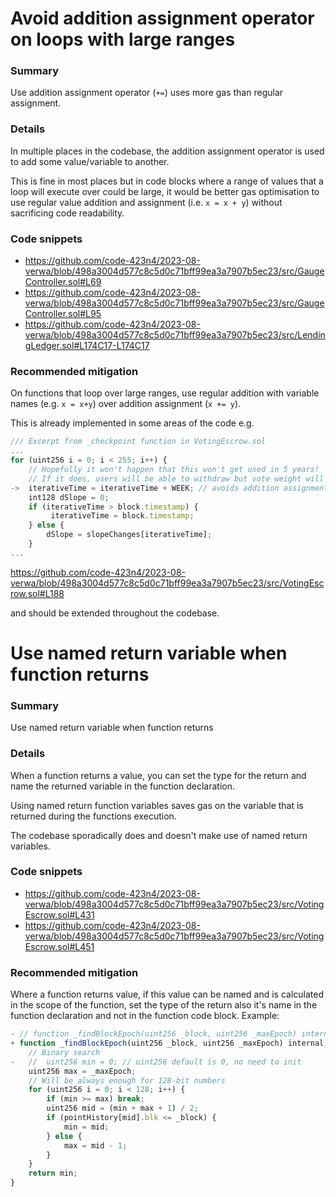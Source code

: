 # Avoid addition assignment operator on loops with large ranges
### Summary
Use addition assignment operator (`+=`) uses more gas than regular assignment.

### Details
In multiple places in the codebase, the addition assignment operator is used to add some value/variable to another.

This is fine in most places but in code blocks where a range of values that a loop will execute over could be large, it would be better gas optimisation to use regular value addition and assignment (i.e. `x = x + y`) without sacrificing code readability.

### Code snippets
- https://github.com/code-423n4/2023-08-verwa/blob/498a3004d577c8c5d0c71bff99ea3a7907b5ec23/src/GaugeController.sol#L69
- https://github.com/code-423n4/2023-08-verwa/blob/498a3004d577c8c5d0c71bff99ea3a7907b5ec23/src/GaugeController.sol#L95
- https://github.com/code-423n4/2023-08-verwa/blob/498a3004d577c8c5d0c71bff99ea3a7907b5ec23/src/LendingLedger.sol#L174C17-L174C17

### Recommended mitigation
On functions that loop over large ranges, use regular addition with variable names (e.g. `x = x+y`) over addition assignment (`x += y`).

This is already implemented in some areas of the code e.g. 

```js
/// Excerpt from _checkpoint function in VotingEscrow.sol
...
for (uint256 i = 0; i < 255; i++) {
    // Hopefully it won't happen that this won't get used in 5 years!
    // If it does, users will be able to withdraw but vote weight will be broken
->  iterativeTime = iterativeTime + WEEK; // avoids addition assignment e.g iterativeTime += WEEK
    int128 dSlope = 0;
    if (iterativeTime > block.timestamp) {
         iterativeTime = block.timestamp;
    } else {
        dSlope = slopeChanges[iterativeTime];
    }
...
```
https://github.com/code-423n4/2023-08-verwa/blob/498a3004d577c8c5d0c71bff99ea3a7907b5ec23/src/VotingEscrow.sol#L188

and should be extended throughout the codebase.

# Use named return variable when function returns

### Summary
Use named return variable when function returns
### Details
When a function returns a value, you can set the type for the return and name the returned variable in the function declaration.

Using named return function variables saves gas on the variable that is returned during the functions execution.

The codebase sporadically does and doesn't make use of named return variables.
### Code snippets
- https://github.com/code-423n4/2023-08-verwa/blob/498a3004d577c8c5d0c71bff99ea3a7907b5ec23/src/VotingEscrow.sol#L431
- https://github.com/code-423n4/2023-08-verwa/blob/498a3004d577c8c5d0c71bff99ea3a7907b5ec23/src/VotingEscrow.sol#L451

### Recommended mitigation
Where a function returns value, if this value can be named and is calculated in the scope of the function, set the type of the return also it's name in the function declaration and not in the function code block. Example:

```js
- // function _findBlockEpoch(uint256 _block, uint256 _maxEpoch) internal view returns (uint256) {
+ function _findBlockEpoch(uint256 _block, uint256 _maxEpoch) internal view returns (uint256 min) {
    // Binary search
-   //  uint256 min = 0; // uint256 default is 0, no need to init
    uint256 max = _maxEpoch;
    // Will be always enough for 128-bit numbers
    for (uint256 i = 0; i < 128; i++) {
        if (min >= max) break;
        uint256 mid = (min + max + 1) / 2;
        if (pointHistory[mid].blk <= _block) {
            min = mid;
        } else {
            max = mid - 1;
	    }
    }
    return min;
}
```